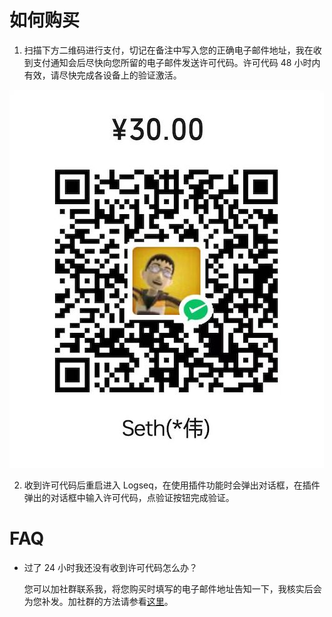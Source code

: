 # 如何购买

1. 扫描下方二维码进行支付，切记在备注中写入您的正确电子邮件地址，我在收到支付通知会后尽快向您所留的电子邮件发送许可代码。许可代码 48 小时内有效，请尽快完成各设备上的验证激活。

![](./assets/pur_wx.jpg)

2. 收到许可代码后重启进入 Logseq，在使用插件功能时会弹出对话框，在插件弹出的对话框中输入许可代码，点验证按钮完成验证。

# FAQ

- 过了 24 小时我还没有收到许可代码怎么办？

  您可以加社群联系我，将您购买时填写的电子邮件地址告知一下，我核实后会为您补发。加社群的方法请参看[这里](README.zh.md)。
